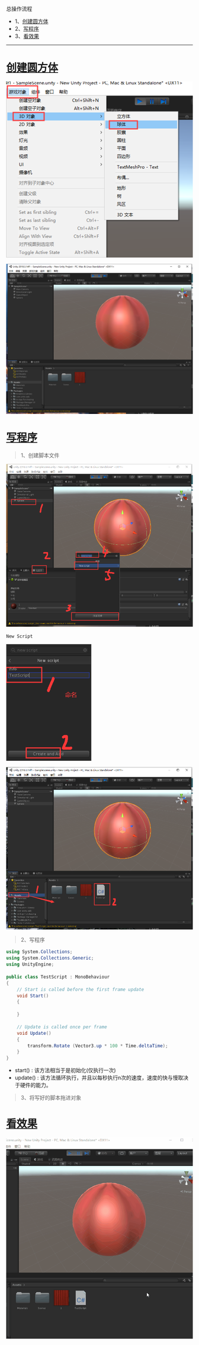 总操作流程
- 1、[创建圆方体](#unity-01)
- 2、[写程序](#unity-02)
- 3、[看效果](#unity-03)

***

# <a name="unity-01" href="#" >创建圆方体</a>

![](image/2-1.png)

![](image/2-2.png)

# <a name="unity-02" href="#" >写程序</a>

> 1、创建脚本文件

![](image/2-3.png)

```shell
New Script
```

![](image/2-4.png)

![](image/2-5.png)

> 2、写程序

```c#
using System.Collections;
using System.Collections.Generic;
using UnityEngine;

public class TestScript : MonoBehaviour
{
    // Start is called before the first frame update
    void Start()
    {
        
    }

    // Update is called once per frame
    void Update()
    {
        transform.Rotate (Vector3.up * 100 * Time.deltaTime);
    }
}
```
- start()  : 该方法相当于是初始化(仅执行一次)
- update() : 该方法循环执行，并且以每秒执行n次的速度，速度的快与慢取决于硬件的能力。

> 3、将写好的脚本拖进对象

# <a name="unity-03" href="#" >看效果</a>

![](image/2-6.gif)

